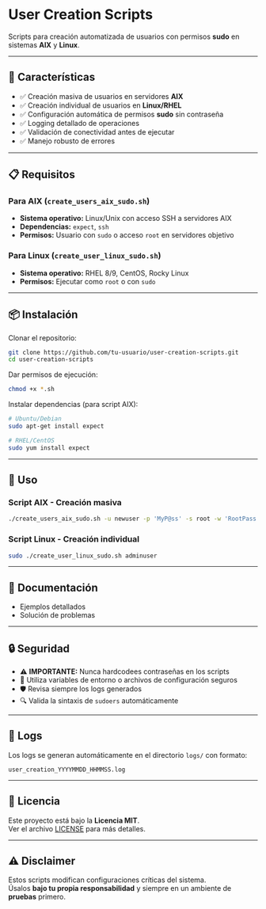 # User Creation Scripts

Scripts para creación automatizada de usuarios con permisos **sudo** en sistemas **AIX** y **Linux**.

---

## 🚀 Características

- ✅ Creación masiva de usuarios en servidores **AIX**  
- ✅ Creación individual de usuarios en **Linux/RHEL**  
- ✅ Configuración automática de permisos **sudo** sin contraseña  
- ✅ Logging detallado de operaciones  
- ✅ Validación de conectividad antes de ejecutar  
- ✅ Manejo robusto de errores  

---

## 📋 Requisitos

### Para AIX (`create_users_aix_sudo.sh`)
- **Sistema operativo:** Linux/Unix con acceso SSH a servidores AIX  
- **Dependencias:** `expect`, `ssh`  
- **Permisos:** Usuario con `sudo` o acceso `root` en servidores objetivo  

### Para Linux (`create_user_linux_sudo.sh`)
- **Sistema operativo:** RHEL 8/9, CentOS, Rocky Linux  
- **Permisos:** Ejecutar como `root` o con `sudo`  

---

## 📦 Instalación

Clonar el repositorio:

```bash
git clone https://github.com/tu-usuario/user-creation-scripts.git
cd user-creation-scripts
```

Dar permisos de ejecución:

```bash
chmod +x *.sh
```

Instalar dependencias (para script AIX):

```bash
# Ubuntu/Debian
sudo apt-get install expect

# RHEL/CentOS
sudo yum install expect
```

---

## 🔧 Uso

### Script AIX - Creación masiva

```bash
./create_users_aix_sudo.sh -u newuser -p 'MyP@ss' -s root -w 'RootPass' -f servers.txt
```

### Script Linux - Creación individual

```bash
sudo ./create_user_linux_sudo.sh adminuser
```

---

## 📖 Documentación

- Ejemplos detallados  
- Solución de problemas  

---

## 🔒 Seguridad

- ⚠️ **IMPORTANTE:** Nunca hardcodees contraseñas en los scripts  
- 🔐 Utiliza variables de entorno o archivos de configuración seguros  
- 🛡️ Revisa siempre los logs generados  
- 🔍 Valida la sintaxis de `sudoers` automáticamente  

---

## 📝 Logs

Los logs se generan automáticamente en el directorio `logs/` con formato:

```
user_creation_YYYYMMDD_HHMMSS.log
```

---

## 📄 Licencia

Este proyecto está bajo la **Licencia MIT**.  
Ver el archivo [LICENSE](LICENSE) para más detalles.  

---

## ⚠️ Disclaimer

Estos scripts modifican configuraciones críticas del sistema.  
Úsalos **bajo tu propia responsabilidad** y siempre en un ambiente de **pruebas** primero.  
